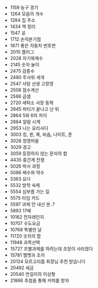 - 1159 농구 경기  
- 1264 모음의 개수
- 1284 집 주소
- 1434 책 정리  
- 1547 공  
- 1712 손익분기점  
- 1871 좋은 자동차 번호판  
- 2010 플러그  
- 2028 자기복제수  
- 2145 숫자 놀이 
- 2475 검증수 
- 2480 주사위 세개  
- 2547 사탕 선생 고창영  
- 2506 점수계산  
- 2588 곱셈  
- 2720 세탁소 사장 동혁  
- 2845 파티가 끝나고 난 뒤  
- 2864 5와 6의 차이  
- 2884 알람 시계  
- 2953 나는 요리사다
- 3003 킹, 퀸, 룩, 비숍, 나이트, 폰
- 3028 창영마을  
- 3029 경고  
- 3059 등장하지 않는 문자의 합  
- 4435 중간계 전쟁  
- 5026 박사 과정
- 5086 배수와 약수
- 5363 요다  
- 5532 방학 숙제  
- 5554 심부름 가는 길  
- 5575 타임 카드
- 5597 과제 안 내신 분..?  
- 5893 17배  
- 10162 전자레인지  
- 10707 수도요금  
- 10768 특별한 날  
- 11720 숫자의 합  
- 11948 과목선택  
- 15727 조별과제를 하려는데 조장이 사라졌다  
- 15781 헬멧과 조끼  
- 20124 모르고리즘 회장님 추천 받습니다  
- 20492 세금  
- 20540 연길이의 이상형 
- 21866 추첨을 통해 커피를 받자  

